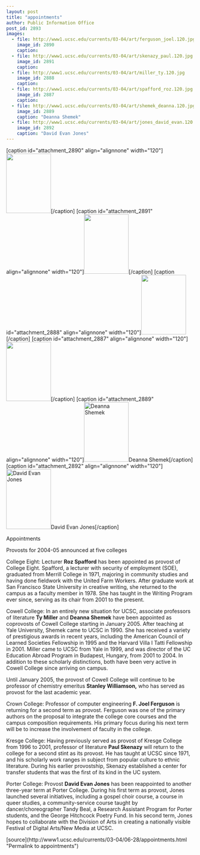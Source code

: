 ```yaml
---
layout: post
title: "appointments"
author: Public Information Office
post_id: 2893
images:
  - file: http://www1.ucsc.edu/currents/03-04/art/ferguson_joel.120.jpg
    image_id: 2890
    caption: 
  - file: http://www1.ucsc.edu/currents/03-04/art/skenazy_paul.120.jpg
    image_id: 2891
    caption: 
  - file: http://www1.ucsc.edu/currents/03-04/art/miller_ty.120.jpg
    image_id: 2888
    caption: 
  - file: http://www1.ucsc.edu/currents/03-04/art/spafford_roz.120.jpg
    image_id: 2887
    caption: 
  - file: http://www1.ucsc.edu/currents/03-04/art/shemek_deanna.120.jpg
    image_id: 2889
    caption: "Deanna Shemek"
  - file: http://www1.ucsc.edu/currents/03-04/art/jones_david_evan.120.jpg
    image_id: 2892
    caption: "David Evan Jones"
---
```


[caption id="attachment_2890" align="alignnone" width="120"]<a href="http://localhost/mysite/wp-content/uploads/2004/06/ferguson_joel.120.jpg"><img class="size-full wp-image-2890" src="http://localhost/mysite/wp-content/uploads/2004/06/ferguson_joel.120.jpg" alt="" width="120" height="160" /></a>[/caption]
[caption id="attachment_2891" align="alignnone" width="120"]<a href="http://localhost/mysite/wp-content/uploads/2004/06/skenazy_paul.120.jpg"><img class="size-full wp-image-2891" src="http://localhost/mysite/wp-content/uploads/2004/06/skenazy_paul.120.jpg" alt="" width="120" height="160" /></a>[/caption]
[caption id="attachment_2888" align="alignnone" width="120"]<a href="http://localhost/mysite/wp-content/uploads/2004/06/miller_ty.120.jpg"><img class="size-full wp-image-2888" src="http://localhost/mysite/wp-content/uploads/2004/06/miller_ty.120.jpg" alt="" width="120" height="160" /></a>[/caption]
[caption id="attachment_2887" align="alignnone" width="120"]<a href="http://localhost/mysite/wp-content/uploads/2004/06/spafford_roz.120.jpg"><img class="size-full wp-image-2887" src="http://localhost/mysite/wp-content/uploads/2004/06/spafford_roz.120.jpg" alt="" width="120" height="159" /></a>[/caption]
[caption id="attachment_2889" align="alignnone" width="120"]<a href="http://localhost/mysite/wp-content/uploads/2004/06/shemek_deanna.120.jpg"><img class="size-full wp-image-2889" src="http://localhost/mysite/wp-content/uploads/2004/06/shemek_deanna.120.jpg" alt="Deanna Shemek" width="120" height="160" /></a>Deanna Shemek[/caption]
[caption id="attachment_2892" align="alignnone" width="120"]<a href="http://localhost/mysite/wp-content/uploads/2004/06/jones_david_evan.120.jpg"><img class="size-full wp-image-2892" src="http://localhost/mysite/wp-content/uploads/2004/06/jones_david_evan.120.jpg" alt="David Evan Jones" width="120" height="161" /></a>David Evan Jones[/caption]
<p class="pagehead">
  Appointments
</p>
<p class="sectionhead">
  <a name="blumenthal" id="blumenthal"></a>Provosts for 2004-05 announced at five colleges
</p>
<p>
  <span class="smallhead">College Eight:</span> Lecturer <b>Roz Spafford</b> has been appointed as provost of College Eight. Spafford, a lecturer with security of employment (SOE), graduated from Merrill College in 1971, majoring in community studies and having done fieldwork with the United Farm Workers. After graduate work at San Francisco State University in creative writing, she returned to the campus as a faculty member in 1978. She has taught in the Writing Program ever since, serving as its chair from 2001 to the present.<br>
</p>
<p>
  <span class="smallhead">Cowell College:</span> In an entirely new situation for UCSC, associate professors of literature <b>Ty Miller</b> and <b>Deanna Shemek</b> have been appointed as coprovosts of Cowell College starting in January 2005. After teaching at Yale University, Shemek came to UCSC in 1990. She has received a variety of prestigious awards in recent years, including the American Council of Learned Societies Fellowship in 1995 and the Harvard Villa I Tatti Fellowship in 2001. Miller came to UCSC from Yale in 1999, and was director of the UC Education Abroad Program in Budapest, Hungary, from 2001 to 2004. In addition to these scholarly distinctions, both have been very active in Cowell College since arriving on campus.
</p>
<p>
  Until January 2005, the provost of Cowell College will continue to be professor of chemistry emeritus <b>Stanley Williamson,</b> who has served as provost for the last academic year.
</p>
<p>
  <span class="smallhead">Crown College:</span> Professor of computer engineering <b>F. Joel Ferguson</b> is returning for a second term as provost. Ferguson was one of the primary authors on the proposal to integrate the college core courses and the campus composition requirements. His primary focus during his next term will be to increase the involvement of faculty in the college.<br>
</p>
<p>
  <span class="smallhead">Kresge College:</span> Having previously served as provost of Kresge College from 1996 to 2001, professor of literature <b>Paul Skenazy</b> will return to the college for a second stint as its provost. He has taught at UCSC since 1971, and his scholarly work ranges in subject from popular culture to ethnic literature. During his earlier provostship, Skenazy established a center for transfer students that was the first of its kind in the UC system.
</p>
<p>
  <span class="smallhead">Porter College</span>: Provost <b>David Evan Jones</b> has been reappointed to another three-year term at Porter College. During his first term as provost, Jones launched several initiatives, including a gospel choir course, a course in queer studies, a community-service course taught by dancer/choreographer Tandy Beal, a Research Assistant Program for Porter students, and the George Hitchcock Poetry Fund. In his second term, Jones hopes to collaborate with the Division of Arts in creating a nationally visible Festival of Digital Arts/New Media at UCSC.
</p>
<p>

</p>
<p>

</p>
[source](http://www1.ucsc.edu/currents/03-04/06-28/appointments.html "Permalink to appointments")
